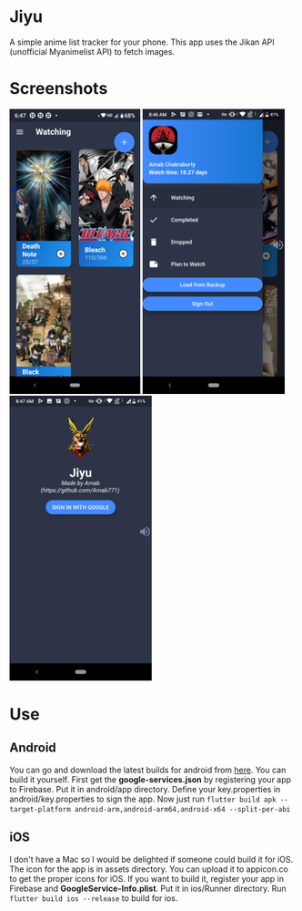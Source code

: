 # Jiyu

A simple anime list tracker for your phone.
This app uses the Jikan API (unofficial Myanimelist API) to fetch images.

# Screenshots

<img src = "assets/home.png" alt = "Home" height = "500">
<img src = "assets/AppDrawer.png" alt = "App Drawer" height = "500">
<img src = "assets/LoginScreen.png" alt = "Login Screen" height = "500">

# Use

## Android

You can go and download the latest builds for android from [here](https://github.com/Arnab771/Jiyu/releases/latest).
You can build it yourself. First get the **google-services.json** by registering your app to Firebase. Put it in android/app directory. Define your key.properties in android/key.properties to sign the app. Now just run `flutter build apk --target-platform android-arm,android-arm64,android-x64 --split-per-abi`

## iOS

I don't have a Mac so I would be delighted if someone could build it for iOS. The icon for the app is in assets directory. You can upload it to appicon.co to get the proper icons for iOS. If you want to build it, register your app in Firebase and **GoogleService-Info.plist**. Put it in ios/Runner directory. Run `flutter build ios --release` to build for ios.
